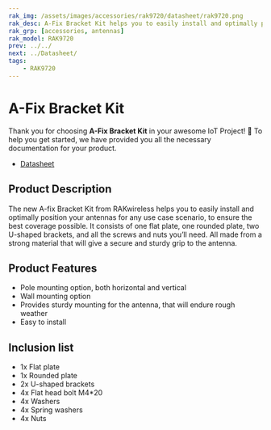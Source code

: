 ```yaml
---
rak_img: /assets/images/accessories/rak9720/datasheet/rak9720.png
rak_desc: A-Fix Bracket Kit helps you to easily install and optimally position your antennas for any use case scenario.
rak_grp: [accessories, antennas]
rak_model: RAK9720 
prev: ../../
next: ../Datasheet/
tags: 
    - RAK9720
---
```



# A-Fix Bracket Kit


Thank you for choosing **A-Fix Bracket Kit** in your awesome IoT Project! 🎉 To help you get started, we have provided you all the necessary documentation for your product.

* [Datasheet](../Datasheet/)

## Product Description

The new A-fix Bracket Kit from RAKwireless helps you to easily install and optimally position your antennas for any use case scenario, to ensure the best coverage possible. It consists of one flat plate, one rounded plate, two U-shaped brackets, and all the screws and nuts you’ll need. All made from a strong material that will give a secure and sturdy grip to the antenna.

## Product Features

- Pole mounting option, both horizontal and vertical
- Wall mounting option
- Provides sturdy mounting for the antenna, that will endure rough weather
- Easy to install

## Inclusion list

- 1x Flat plate
- 1x Rounded plate
- 2x U-shaped brackets
- 4x Flat head bolt M4*20
- 4x Washers
- 4x Spring washers
- 4x Nuts
